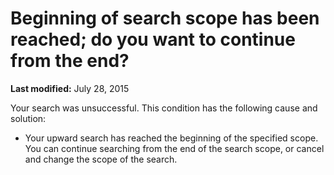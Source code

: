 
# Beginning of search scope has been reached; do you want to continue from the end?

 **Last modified:** July 28, 2015

Your search was unsuccessful. This condition has the following cause and solution:




- Your upward search has reached the beginning of the specified scope. You can continue searching from the end of the search scope, or cancel and change the scope of the search.
    

